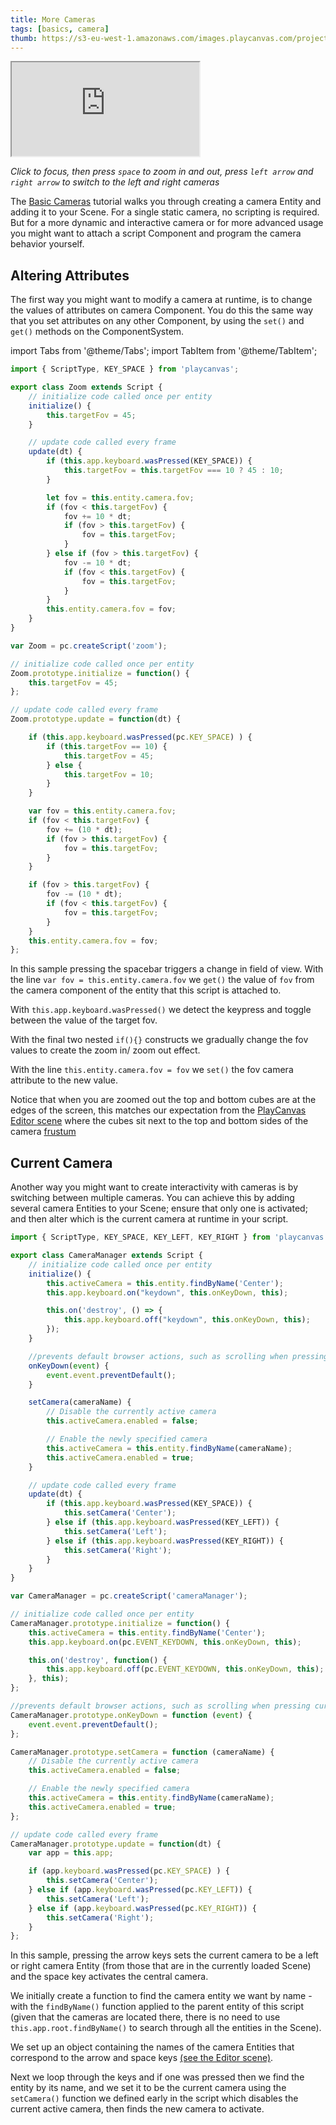 ```yaml
---
title: More Cameras
tags: [basics, camera]
thumb: https://s3-eu-west-1.amazonaws.com/images.playcanvas.com/projects/12/405835/E7331A-image-75.jpg
---
```


<div className="iframe-container">
    <iframe loading="lazy" src="https://playcanv.as/p/5yUf1fvg/" title="More Cameras"></iframe>
</div>

*Click to focus, then press `space` to zoom in and out, press `left arrow` and `right arrow` to switch to the left and right cameras*

The [Basic Cameras][1] tutorial walks you through creating a camera Entity and adding it to your Scene. For a single static camera, no scripting is required. But for a more dynamic and interactive camera or for more advanced usage you might want to attach a script Component and program the camera behavior yourself.

## Altering Attributes

The first way you might want to modify a camera at runtime, is to change the values of attributes on camera Component. You do this the same way that you set attributes on any other Component, by using the `set()` and `get()`
methods on the ComponentSystem.

import Tabs from '@theme/Tabs';
import TabItem from '@theme/TabItem';

<Tabs defaultValue="classic" groupId='script-code'>
<TabItem  value="esm" label="ESM">

```javascript
import { ScriptType, KEY_SPACE } from 'playcanvas';

export class Zoom extends Script {
    // initialize code called once per entity
    initialize() {
        this.targetFov = 45;
    }

    // update code called every frame
    update(dt) {
        if (this.app.keyboard.wasPressed(KEY_SPACE)) {
            this.targetFov = this.targetFov === 10 ? 45 : 10;
        }

        let fov = this.entity.camera.fov;
        if (fov < this.targetFov) {
            fov += 10 * dt;
            if (fov > this.targetFov) {
                fov = this.targetFov;
            }
        } else if (fov > this.targetFov) {
            fov -= 10 * dt;
            if (fov < this.targetFov) {
                fov = this.targetFov;
            }
        }
        this.entity.camera.fov = fov;
    }
}
```

</TabItem>
<TabItem value="classic" label="Classic">

```javascript
var Zoom = pc.createScript('zoom');

// initialize code called once per entity
Zoom.prototype.initialize = function() {
    this.targetFov = 45;
};

// update code called every frame
Zoom.prototype.update = function(dt) {

    if (this.app.keyboard.wasPressed(pc.KEY_SPACE) ) {
        if (this.targetFov == 10) {
            this.targetFov = 45;
        } else {
            this.targetFov = 10;
        }
    }

    var fov = this.entity.camera.fov;
    if (fov < this.targetFov) {
        fov += (10 * dt);
        if (fov > this.targetFov) {
            fov = this.targetFov;
        }
    }

    if (fov > this.targetFov) {
        fov -= (10 * dt);
        if (fov < this.targetFov) {
            fov = this.targetFov;
        }
    }
    this.entity.camera.fov = fov;
};
```

</TabItem>
</Tabs>

In this sample pressing the spacebar triggers a change in field of view. With the line `var fov = this.entity.camera.fov` we `get()` the value of `fov` from the camera component of the entity that this script is attached to.

With `this.app.keyboard.wasPressed()` we detect the keypress and toggle between the value of the target fov.

With the final two nested `if(){}` constructs we gradually change the fov values to create the zoom in/ zoom out effect.

With the line `this.entity.camera.fov = fov` we `set()` the fov camera attribute to the new value.

Notice that when you are zoomed out the top and bottom cubes are at the edges of the screen, this matches our expectation from the [PlayCanvas Editor scene][3] where the cubes sit next to the
top and bottom sides of the camera [frustum][2]

## Current Camera

Another way you might want to create interactivity with cameras is by switching between multiple cameras. You can achieve this by adding several camera Entities to your Scene; ensure that only one is activated; and then alter which is the current camera at runtime in your script.

<Tabs defaultValue="classic" groupId='script-code'>
<TabItem  value="esm" label="ESM">

```javascript
import { ScriptType, KEY_SPACE, KEY_LEFT, KEY_RIGHT } from 'playcanvas';

export class CameraManager extends Script {
    // initialize code called once per entity
    initialize() {
        this.activeCamera = this.entity.findByName('Center');
        this.app.keyboard.on("keydown", this.onKeyDown, this);

        this.on('destroy', () => {
            this.app.keyboard.off("keydown", this.onKeyDown, this);
        });
    }

    //prevents default browser actions, such as scrolling when pressing cursor keys
    onKeyDown(event) {
        event.event.preventDefault();
    }

    setCamera(cameraName) {
        // Disable the currently active camera
        this.activeCamera.enabled = false;

        // Enable the newly specified camera
        this.activeCamera = this.entity.findByName(cameraName);
        this.activeCamera.enabled = true;
    }

    // update code called every frame
    update(dt) {
        if (this.app.keyboard.wasPressed(KEY_SPACE)) {
            this.setCamera('Center');
        } else if (this.app.keyboard.wasPressed(KEY_LEFT)) {
            this.setCamera('Left');
        } else if (this.app.keyboard.wasPressed(KEY_RIGHT)) {
            this.setCamera('Right');
        }
    }
}
```

</TabItem>
<TabItem value="classic" label="Classic">

```javascript
var CameraManager = pc.createScript('cameraManager');

// initialize code called once per entity
CameraManager.prototype.initialize = function() {
    this.activeCamera = this.entity.findByName('Center');
    this.app.keyboard.on(pc.EVENT_KEYDOWN, this.onKeyDown, this);

    this.on('destroy', function() {
        this.app.keyboard.off(pc.EVENT_KEYDOWN, this.onKeyDown, this);
    }, this);
};

//prevents default browser actions, such as scrolling when pressing cursor keys
CameraManager.prototype.onKeyDown = function (event) {
    event.event.preventDefault();
};

CameraManager.prototype.setCamera = function (cameraName) {
    // Disable the currently active camera
    this.activeCamera.enabled = false;

    // Enable the newly specified camera
    this.activeCamera = this.entity.findByName(cameraName);
    this.activeCamera.enabled = true;
};

// update code called every frame
CameraManager.prototype.update = function(dt) {
    var app = this.app;

    if (app.keyboard.wasPressed(pc.KEY_SPACE) ) {
        this.setCamera('Center');
    } else if (app.keyboard.wasPressed(pc.KEY_LEFT)) {
        this.setCamera('Left');
    } else if (app.keyboard.wasPressed(pc.KEY_RIGHT)) {
        this.setCamera('Right');
    }
};
```

</TabItem>
</Tabs>

In this sample, pressing the arrow keys sets the current camera to be a left or right camera Entity (from those that are in the currently loaded Scene) and the space key activates the central camera.

We initially  create a function to find the camera entity we want by name - with the `findByName()` function applied to the parent entity of this script (given that the cameras are located there, there is no need to use `this.app.root.findByName()` to search through all the entities in the Scene).

We set up an object containing the names of the camera Entities that correspond to the arrow and space keys [(see the Editor scene)][3].

Next we loop through the keys and if one was pressed then we find the entity by its name, and we set it to be the current camera using the `setCamera()` function we defined early in the script which disables the current active camera, then finds the new camera to activate.

[1]: /tutorials/basic-cameras/
[2]: https://en.wikipedia.org/wiki/Frustum
[3]: https://playcanvas.com/editor/scene/440116
